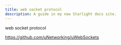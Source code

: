 ```yaml
---
title: web socket protocol
description: A guide in my new Starlight docs site.
---
```



web socket protocol

https://github.com/uNetworking/uWebSockets